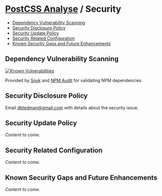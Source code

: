 # [PostCSS Analyse](./README.md) / Security

-   [Dependency Vulnerability Scanning](#dependency-vulnerability-scanning)
-   [Security Disclosure Policy](#security-disclosure-policy)
-   [Security Update Policy](#security-update-policy)
-   [Security Related Configuration](#security-related-configuration)
-   [Known Security Gaps and Future Enhancements](#known-security-gaps-and-future-enhancements)

## Dependency Vulnerability Scanning

[![Known Vulnerabilities](https://snyk.io/test/github/dbtedman/postcss-analyse/badge.svg)](https://snyk.io/test/github/dbtedman/postcss-analyse)

Provided by [Snyk](https://snyk.io/test/github/dbtedman/postcss-analyse) and [NPM Audit](https://docs.npmjs.com/auditing-package-dependencies-for-security-vulnerabilities) for validating NPM dependencies.

## Security Disclosure Policy

Email [dbtedman@gmail.com](mailto:dbtedman@gmail.com) with details about the security issue.

## Security Update Policy

_Content to come._

## Security Related Configuration

_Content to come._

## Known Security Gaps and Future Enhancements

_Content to come._
